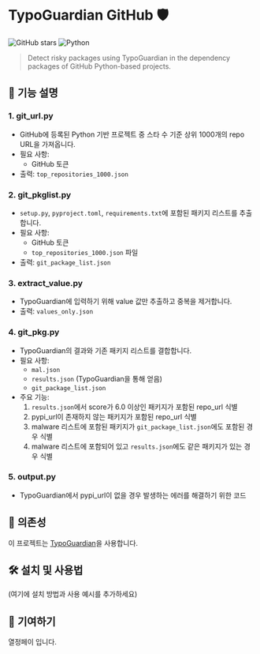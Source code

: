 # TypoGuardian GitHub 🛡️

![GitHub stars](https://img.shields.io/github/stars/Hyunddu/typoguardian?style=social)
![Python](https://img.shields.io/badge/python-3.10+-blue.svg)

> Detect risky packages using TypoGuardian in the dependency packages of GitHub Python-based projects.

## 🚀 기능 설명

### 1. git_url.py
- GitHub에 등록된 Python 기반 프로젝트 중 스타 수 기준 상위 1000개의 repo URL을 가져옵니다.
- 필요 사항:
  - GitHub 토큰
- 출력: `top_repositories_1000.json`

### 2. git_pkglist.py
- `setup.py`, `pyproject.toml`, `requirements.txt`에 포함된 패키지 리스트를 추출합니다.
- 필요 사항:
  - GitHub 토큰
  - `top_repositories_1000.json` 파일
- 출력: `git_package_list.json`

### 3. extract_value.py
- TypoGuardian에 입력하기 위해 value 값만 추출하고 중복을 제거합니다.
- 출력: `values_only.json`

### 4. git_pkg.py
- TypoGuardian의 결과와 기존 패키지 리스트를 결합합니다.
- 필요 사항:
  - `mal.json`
  - `results.json` (TypoGuardian을 통해 얻음)
  - `git_package_list.json`
- 주요 기능:
  1. `results.json`에서 score가 6.0 이상인 패키지가 포함된 repo_url 식별
  2. pypi_url이 존재하지 않는 패키지가 포함된 repo_url 식별
  3. malware 리스트에 포함된 패키지가 `git_package_list.json`에도 포함된 경우 식별
  4. malware 리스트에 포함되어 있고 `results.json`에도 같은 패키지가 있는 경우 식별

### 5. output.py
- TypoGuardian에서 pypi_url이 없을 경우 발생하는 에러를 해결하기 위한 코드

## 🔗 의존성

이 프로젝트는 [TypoGuardian](https://github.com/Hyunddu/typoguardian)을 사용합니다.

## 🛠️ 설치 및 사용법

(여기에 설치 방법과 사용 예시를 추가하세요)

## 🤝 기여하기

열정페이 입니다.
